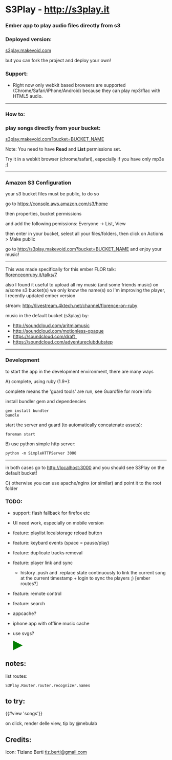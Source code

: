 # S3Play - http://s3play.it
### Ember app to play audio files directly from s3

### Deployed version:

[s3play.makevoid.com](http://s3play.makevoid.com)

but you can fork the project and deploy your own!

### Support:

- Right now only webkit based browsers are supported (Chrome/Safari/iPhone/Android) because they can play mp3/flac with HTML5 audio.

---

### How to:

### play songs directly from your bucket:
[s3play.makevoid.com?bucket=BUCKET_NAME](http://s3play.makevoid.com?bucket=BUCKET_NAME)

Note: You need to have **Read** and **List** permissions set.


Try it in a webkit browser (chrome/safari), especially if you have only mp3s ;)

---

### Amazon S3 Configuration

your s3 bucket files must be public, to do so

go to https://console.aws.amazon.com/s3/home

then properties, bucket permissions

and add the following pemissions: Everyone -> List, View

then enter in your bucket, select all your files/folders, then click on Actions > Make public

go to <http://s3play.makevoid.com?bucket=BUCKET_NAME> and enjoy your music!

---

This was made specifically for this ember FLOR talk: [florenceonruby.it/talks/7](http://florenceonruby.it/talks/7)

also I found it useful to upload all my music (and some friends music) on a/some s3 bucket(s) we only know the name(s) so I'm improving the player, I recently updated ember version

stream: http://livestream.4ktech.net/channel/florence-on-ruby

music in the default bucket (s3play) by:
- http://soundcloud.com/aritmiamusic
- http://soundcloud.com/motionless-opaque
- https://soundcloud.com/draft_
- https://soundcloud.com/adventureclubdubstep

---


### Development

to start the app in the development environment, there are many ways

A) complete, using ruby (1.9+):

complete means the 'guard tools' are run, see Guardfile for more info 

install bundler gem and dependencies

    gem install bundler
    bundle

start the server and guard (to automatically concatenate assets):

    foreman start

B) use python simple http server:

    python -m SimpleHTTPServer 3000

---

in both cases go to <http://localhost:3000> and you should see S3Play on the default bucket!

C) otherwise you can use apache/nginx (or similar) and point it to the root folder 
    
    

### TODO:

- support: flash fallback for firefox etc

- UI need work, especially on mobile version

- feature: playlist localstorage reload button

- feature: keybard events (space = pause/play)

- feature: duplicate tracks removal

- feature: player link and sync
  - history .push and .replace state continuously to link the current song at the current timestamp + login to sync the players ;) [ember routes?]

- feature: remote control

- feature: search

- appcache?

- iphone app with offline music cache

- use svgs?

    <svg width="30px" height="30px" viewBox="0 0 100 100">
       <polygon
      points="0,0 100,50 0,100"
      style="fill: green;"/>
    </svg>
    
## notes:

list routes:

    S3Play.Router.router.recognizer.names

## to try:

{{#view 'songs'}}

on click, render delle view, tip by @nebulab


## Credits:

Icon: Tiziano Berti <tiz.berti@gmail.com>
